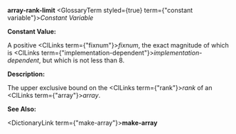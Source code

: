 **array-rank-limit** <GlossaryTerm styled={true} term={"constant variable"}><i>Constant Variable</i></GlossaryTerm> 



**Constant Value:** 



A positive <ClLinks  term={"fixnum"}><i>fixnum</i></ClLinks>, the exact magnitude of which is <ClLinks  term={"implementation-dependent"}><i>implementation-dependent</i></ClLinks>, but which is not less than 8. 



**Description:** 



The upper exclusive bound on the <ClLinks  term={"rank"}><i>rank</i></ClLinks> of an <ClLinks  term={"array"}><i>array</i></ClLinks>. 



**See Also:** 



<DictionaryLink  term={"make-array"}><b>make-array</b></DictionaryLink> 



